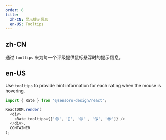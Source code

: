 ```yaml
---
order: 8
title:
  zh-CN: 显示提示信息
  en-US: Tooltips
---
```


## zh-CN

通过 `tooltips` 来为每一个评级提供鼠标悬浮时的提示信息。

## en-US

Use `tooltips` to provide hint information for each rating when the mouse is hovering.

```js
import { Rate } from '@sensoro-design/react';

ReactDOM.render(
  <div>
    <Rate tooltips={['😠', '🙂', '😊' , '😘', '😍']} />
  </div>,
  CONTAINER
);
```
